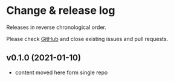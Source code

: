 # Change & release log

Releases in reverse chronological order.

Please check [GitHub](https://github.com/micro-os-plus/architecture-cortexm-xpack/issues/) and close existing issues and pull requests.

## v0.1.0 (2021-01-10)

- content moved here form single repo

